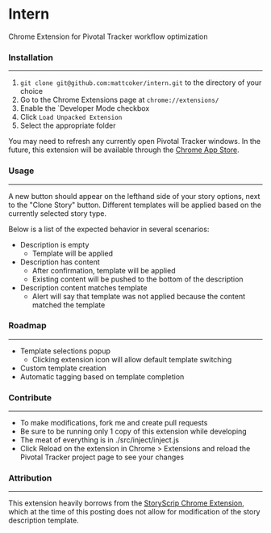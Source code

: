 # Intern
Chrome Extension for Pivotal Tracker workflow optimization

### Installation
-----

1. `git clone git@github.com:mattcoker/intern.git` to the directory of your choice
1. Go to the Chrome Extensions page at `chrome://extensions/`
1. Enable the `Developer Mode checkbox
1. Click `Load Unpacked Extension`
1. Select the appropriate folder

You may need to refresh any currently open Pivotal Tracker windows. In the future, this extension will be available through the [Chrome App Store](https://chrome.google.com/webstore/category/extensions).

### Usage
-----

A new button should appear on the lefthand side of your story options, next to the "Clone Story" button. Different templates will be applied based on the currently selected story type.

Below is a list of the expected behavior in several scenarios:
- Description is empty
  - Template will be applied
- Description has content
  - After confirmation, template will be applied
  - Existing content will be pushed to the bottom of the description
- Description content matches template
  - Alert will say that template was not applied because the content matched the template

### Roadmap
-----

- Template selections popup
  - Clicking extension icon will allow default template switching
- Custom template creation
- Automatic tagging based on template completion

### Contribute
-----

- To make modifications, fork me and create pull requests
- Be sure to be running only 1 copy of this extension while developing
- The meat of everything is in ./src/inject/inject.js
- Click Reload on the extension in Chrome > Extensions and reload the Pivotal Tracker project page to see your changes

### Attribution
-----

This extension heavily borrows from the [StoryScrip Chrome Extension](https://chrome.google.com/webstore/detail/storyscrip/hbkfmblkcllhmmambkpoieimkmjamhdg?hl=en), which at the time of this posting does not allow for modification of the story description template.

